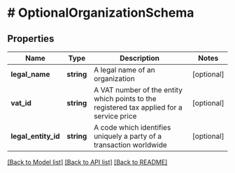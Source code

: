 # # OptionalOrganizationSchema

## Properties

Name | Type | Description | Notes
------------ | ------------- | ------------- | -------------
**legal_name** | **string** | A legal name of an organization | [optional]
**vat_id** | **string** | A VAT number of the entity which points to the registered tax applied for a service price | [optional]
**legal_entity_id** | **string** | A code which identifies uniquely a party of a transaction worldwide | [optional]

[[Back to Model list]](../../README.md#models) [[Back to API list]](../../README.md#endpoints) [[Back to README]](../../README.md)
